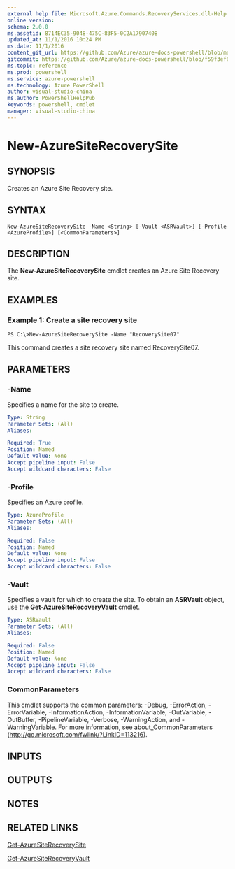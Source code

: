```yaml
---
external help file: Microsoft.Azure.Commands.RecoveryServices.dll-Help.xml
online version: 
schema: 2.0.0
ms.assetid: 8714EC35-9048-475C-83F5-0C2A1790740B
updated_at: 11/1/2016 10:24 PM
ms.date: 11/1/2016
content_git_url: https://github.com/Azure/azure-docs-powershell/blob/master/azureps-cmdlets-docs/ServiceManagement/Azure.SiteRecovery/v0.9.8/New-AzureSiteRecoverySite.md
gitcommit: https://github.com/Azure/azure-docs-powershell/blob/f59f3ef60bc592383812213e69fd77ba950759ed/azureps-cmdlets-docs/ServiceManagement/Azure.SiteRecovery/v0.9.8/New-AzureSiteRecoverySite.md
ms.topic: reference
ms.prod: powershell
ms.service: azure-powershell
ms.technology: Azure PowerShell
author: visual-studio-china
ms.author: PowerShellHelpPub
keywords: powershell, cmdlet
manager: visual-studio-china
---
```


# New-AzureSiteRecoverySite

## SYNOPSIS
Creates an Azure Site Recovery site.

## SYNTAX

```
New-AzureSiteRecoverySite -Name <String> [-Vault <ASRVault>] [-Profile <AzureProfile>] [<CommonParameters>]
```

## DESCRIPTION
The **New-AzureSiteRecoverySite** cmdlet creates an Azure Site Recovery site.

## EXAMPLES

### Example 1: Create a site recovery site
```
PS C:\>New-AzureSiteRecoverySite -Name "RecoverySite07"
```

This command creates a site recovery site named RecoverySite07.

## PARAMETERS

### -Name
Specifies a name for the site to create.

```yaml
Type: String
Parameter Sets: (All)
Aliases: 

Required: True
Position: Named
Default value: None
Accept pipeline input: False
Accept wildcard characters: False
```

### -Profile
Specifies an Azure profile.

```yaml
Type: AzureProfile
Parameter Sets: (All)
Aliases: 

Required: False
Position: Named
Default value: None
Accept pipeline input: False
Accept wildcard characters: False
```

### -Vault
Specifies a vault for which to create the site.
To obtain an **ASRVault** object, use the **Get-AzureSiteRecoveryVault** cmdlet.

```yaml
Type: ASRVault
Parameter Sets: (All)
Aliases: 

Required: False
Position: Named
Default value: None
Accept pipeline input: False
Accept wildcard characters: False
```

### CommonParameters
This cmdlet supports the common parameters: -Debug, -ErrorAction, -ErrorVariable, -InformationAction, -InformationVariable, -OutVariable, -OutBuffer, -PipelineVariable, -Verbose, -WarningAction, and -WarningVariable. For more information, see about_CommonParameters (http://go.microsoft.com/fwlink/?LinkID=113216).

## INPUTS

## OUTPUTS

## NOTES

## RELATED LINKS

[Get-AzureSiteRecoverySite](xref:ServiceManagement/Azure.SiteRecovery/v0.9.8/Get-AzureSiteRecoverySite.md)

[Get-AzureSiteRecoveryVault](xref:ServiceManagement/Azure.SiteRecovery/v0.9.8/Get-AzureSiteRecoveryVault.md)


